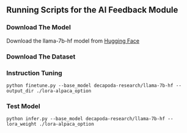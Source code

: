 ## Running Scripts for the AI Feedback Module

### Download The Model
Download the llama-7b-hf model from [Hugging Face](https://huggingface.co/decapoda-research/llama-7B-hf)

### Download The Dataset


### Instruction Tuning
```console
python finetune.py --base_model decapoda-research/llama-7b-hf --output_dir ./lora-alpaca_option
```

### Test Model
```console
python infer.py --base_model decapoda-research/llama-7b-hf --lora_weight ./lora-alpaca_option
```